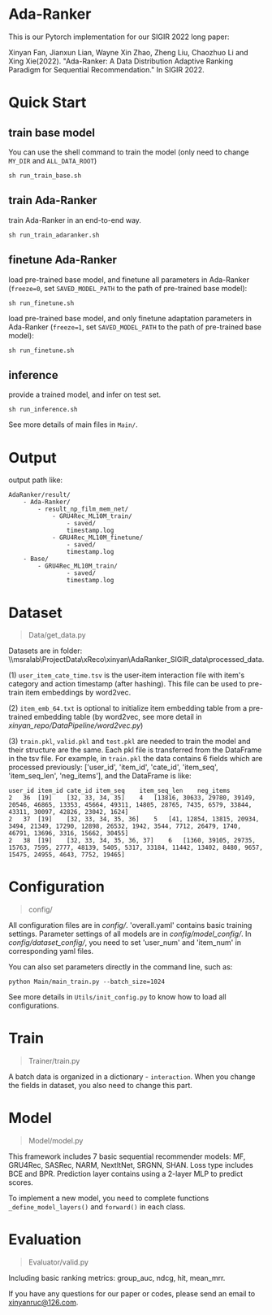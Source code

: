 # Ada-Ranker

This is our Pytorch implementation for our SIGIR 2022 long paper:

Xinyan Fan, Jianxun Lian, Wayne Xin Zhao, Zheng Liu, Chaozhuo Li and Xing Xie(2022). "Ada-Ranker: A Data Distribution Adaptive Ranking Paradigm for
Sequential Recommendation." In SIGIR 2022. 

# Quick Start

## train base model
You can use the shell command to train the model (only need to change `MY_DIR` and `ALL_DATA_ROOT`)
```
sh run_train_base.sh
```
## train Ada-Ranker

train Ada-Ranker in an end-to-end way.
```
sh run_train_adaranker.sh
```

## finetune Ada-Ranker

load pre-trained base model, and finetune all parameters in Ada-Ranker (`freeze=0`, set `SAVED_MODEL_PATH` to the path of pre-trained base model):

```
sh run_finetune.sh 
```

load pre-trained base model, and only finetune adaptation parameters in Ada-Ranker (`freeze=1`, set `SAVED_MODEL_PATH` to the path of pre-trained base model):

```
sh run_finetune.sh 
```

## inference
provide a trained model, and infer on test set.
```
sh run_inference.sh 
```

See more details of main files in `Main/`.

# Output
output path like:
```
AdaRanker/result/
    - Ada-Ranker/
        - result_np_film_mem_net/
            - GRU4Rec_ML10M_train/
                - saved/
                timestamp.log
            - GRU4Rec_ML10M_finetune/
                - saved/
                timestamp.log
    - Base/
        - GRU4Rec_ML10M_train/
                - saved/
                timestamp.log
```

# Dataset
> Data/get_data.py

Datasets are in folder: \\\\msralab\ProjectData\xReco\xinyan\AdaRanker_SIGIR_data\processed_data\. 

(1) `user_item_cate_time.tsv` is the user-item interaction file with item's category and action timestamp (after hashing). This file can be used to pre-train item embeddings by word2vec.

(2) `item_emb_64.txt` is optional to initialize item embedding table from a pre-trained embedding table (by word2vec, see more detail in *xinyan_repo/DataPipeline/word2vec.py*)

(3) `train.pkl`, `valid.pkl` and `test.pkl` are needed to train the model and their structure are the same. Each pkl file is transferred from the DataFrame in the tsv file.
For example, in `train.pkl` the data contains 6 fields which are processed previously: ['user_id', 'item_id', 'cate_id', 'item_seq', 'item_seq_len', 'neg_items'], and the DataFrame is like:
```
user_id	item_id	cate_id	item_seq	item_seq_len	neg_items
2	36	[19]	[32, 33, 34, 35]	4	[13816, 30633, 29780, 39149, 20546, 46865, 13353, 45664, 49311, 14805, 28765, 7435, 6579, 33844, 43311, 30097, 42826, 23042, 1624]
2	37	[19]	[32, 33, 34, 35, 36]	5	[41, 12854, 13815, 20934, 3494, 21349, 17290, 12898, 26532, 1942, 3544, 7712, 26479, 1740, 46791, 13696, 3316, 15662, 30455]
2	38	[19]	[32, 33, 34, 35, 36, 37]	6	[1360, 39105, 29735, 15763, 7595, 2777, 48139, 5405, 5317, 33184, 11442, 13402, 8480, 9657, 15475, 24955, 4643, 7752, 19465]
```




# Configuration
> config/

All configuration files are in *config/*. 'overall.yaml' contains basic training settings. Parameter settings of all models are in *config/model_config/*. In *config/dataset_config/*, you need to set 'user_num' and 'item_num' in corresponding yaml files.

You can also set parameters directly in the command line, such as:
```
python Main/main_train.py --batch_size=1024
```
See more details in `Utils/init_config.py` to know how to load all configurations.

# Train
> Trainer/train.py

A batch data is organized in a dictionary - `interaction`. When you change the fields in dataset, you also need to change this part.

# Model
> Model/model.py

This framework includes 7 basic sequential recommender models: MF, GRU4Rec, SASRec, NARM, NextItNet, SRGNN, SHAN. Loss type includes BCE and BPR. Prediction layer contains using a 2-layer MLP to predict scores. 

To implement a new model, you need to complete functions `_define_model_layers()` and `forward()` in each class.

# Evaluation
> Evaluator/valid.py

Including basic ranking metrics: group_auc, ndcg, hit, mean_mrr.



If you have any questions for our paper or codes, please send an email to xinyanruc@126.com.

